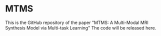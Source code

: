 # MTMS
This is the GitHub repository of the paper "MTMS: A Multi-Modal MRI Synthesis Model via Multi-task Learning"
The code will be released here.
